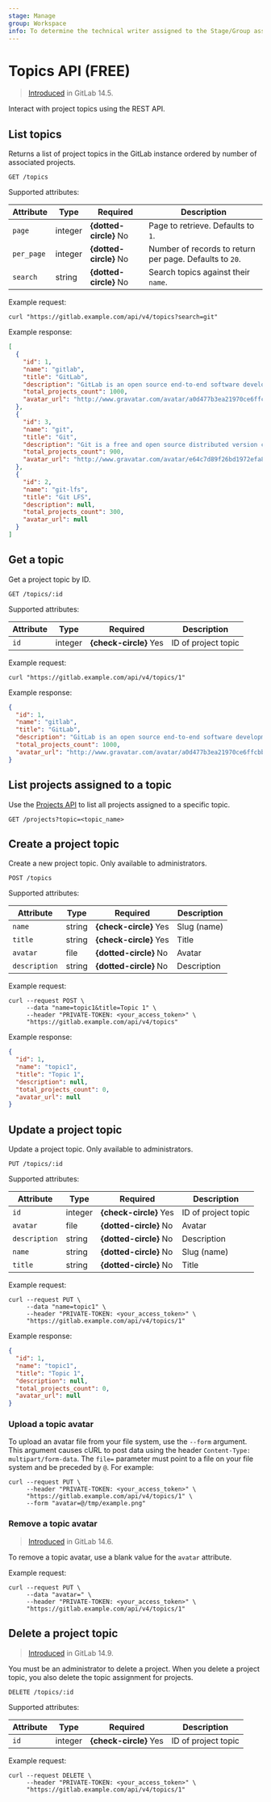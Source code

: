 ```yaml
---
stage: Manage
group: Workspace
info: To determine the technical writer assigned to the Stage/Group associated with this page, see https://about.gitlab.com/handbook/engineering/ux/technical-writing/#assignments
---
```


# Topics API **(FREE)**

> [Introduced](https://gitlab.com/gitlab-org/gitlab/-/issues/340920) in GitLab 14.5.

Interact with project topics using the REST API.

## List topics

Returns a list of project topics in the GitLab instance ordered by number of associated projects.

```plaintext
GET /topics
```

Supported attributes:

| Attribute  | Type    | Required               | Description |
| ---------- | ------- | ---------------------- | ----------- |
| `page`     | integer | **{dotted-circle}** No | Page to retrieve. Defaults to `1`.                      |
| `per_page` | integer | **{dotted-circle}** No | Number of records to return per page. Defaults to `20`. |
| `search`   | string  | **{dotted-circle}** No | Search topics against their `name`.                     |

Example request:

```shell
curl "https://gitlab.example.com/api/v4/topics?search=git"
```

Example response:

```json
[
  {
    "id": 1,
    "name": "gitlab",
    "title": "GitLab",
    "description": "GitLab is an open source end-to-end software development platform with built-in version control, issue tracking, code review, CI/CD, and more.",
    "total_projects_count": 1000,
    "avatar_url": "http://www.gravatar.com/avatar/a0d477b3ea21970ce6ffcbb817b0b435?s=80&d=identicon"
  },
  {
    "id": 3,
    "name": "git",
    "title": "Git",
    "description": "Git is a free and open source distributed version control system designed to handle everything from small to very large projects with speed and efficiency.",
    "total_projects_count": 900,
    "avatar_url": "http://www.gravatar.com/avatar/e64c7d89f26bd1972efa854d13d7dd61?s=80&d=identicon"
  },
  {
    "id": 2,
    "name": "git-lfs",
    "title": "Git LFS",
    "description": null,
    "total_projects_count": 300,
    "avatar_url": null
  }
]
```

## Get a topic

Get a project topic by ID.

```plaintext
GET /topics/:id
```

Supported attributes:

| Attribute | Type    | Required               | Description         |
| --------- | ------- | ---------------------- | ------------------- |
| `id`      | integer | **{check-circle}** Yes | ID of project topic |

Example request:

```shell
curl "https://gitlab.example.com/api/v4/topics/1"
```

Example response:

```json
{
  "id": 1,
  "name": "gitlab",
  "title": "GitLab",
  "description": "GitLab is an open source end-to-end software development platform with built-in version control, issue tracking, code review, CI/CD, and more.",
  "total_projects_count": 1000,
  "avatar_url": "http://www.gravatar.com/avatar/a0d477b3ea21970ce6ffcbb817b0b435?s=80&d=identicon"
}
```

## List projects assigned to a topic

Use the [Projects API](projects.md#list-all-projects) to list all projects assigned to a specific topic.

```plaintext
GET /projects?topic=<topic_name>
```

## Create a project topic

Create a new project topic. Only available to administrators.

```plaintext
POST /topics
```

Supported attributes:

| Attribute     | Type    | Required               | Description |
| ------------- | ------- | ---------------------- | ----------- |
| `name`        | string  | **{check-circle}** Yes | Slug (name) |
| `title`       | string  | **{check-circle}** Yes | Title       |
| `avatar`      | file    | **{dotted-circle}** No | Avatar      |
| `description` | string  | **{dotted-circle}** No | Description |

Example request:

```shell
curl --request POST \
     --data "name=topic1&title=Topic 1" \
     --header "PRIVATE-TOKEN: <your_access_token>" \
     "https://gitlab.example.com/api/v4/topics"
```

Example response:

```json
{
  "id": 1,
  "name": "topic1",
  "title": "Topic 1",
  "description": null,
  "total_projects_count": 0,
  "avatar_url": null
}
```

## Update a project topic

Update a project topic. Only available to administrators.

```plaintext
PUT /topics/:id
```

Supported attributes:

| Attribute     | Type    | Required               | Description         |
| ------------- | ------- | ---------------------- | ------------------- |
| `id`          | integer | **{check-circle}** Yes | ID of project topic |
| `avatar`      | file    | **{dotted-circle}** No | Avatar              |
| `description` | string  | **{dotted-circle}** No | Description         |
| `name`        | string  | **{dotted-circle}** No | Slug (name)         |
| `title`       | string  | **{dotted-circle}** No | Title               |

Example request:

```shell
curl --request PUT \
     --data "name=topic1" \
     --header "PRIVATE-TOKEN: <your_access_token>" \
     "https://gitlab.example.com/api/v4/topics/1"
```

Example response:

```json
{
  "id": 1,
  "name": "topic1",
  "title": "Topic 1",
  "description": null,
  "total_projects_count": 0,
  "avatar_url": null
}
```

### Upload a topic avatar

To upload an avatar file from your file system, use the `--form` argument. This argument causes
cURL to post data using the header `Content-Type: multipart/form-data`. The
`file=` parameter must point to a file on your file system and be preceded by
`@`. For example:

```shell
curl --request PUT \
     --header "PRIVATE-TOKEN: <your_access_token>" \
     "https://gitlab.example.com/api/v4/topics/1" \
     --form "avatar=@/tmp/example.png"
```

### Remove a topic avatar

> [Introduced](https://gitlab.com/gitlab-org/gitlab/-/issues/348148) in GitLab 14.6.

To remove a topic avatar, use a blank value for the `avatar` attribute.

Example request:

```shell
curl --request PUT \
     --data "avatar=" \
     --header "PRIVATE-TOKEN: <your_access_token>" \
     "https://gitlab.example.com/api/v4/topics/1"
```

## Delete a project topic

> [Introduced](https://gitlab.com/gitlab-org/gitlab/-/merge_requests/80725) in GitLab 14.9.

You must be an administrator to delete a project.
When you delete a project topic, you also delete the topic assignment for projects.

```plaintext
DELETE /topics/:id
```

Supported attributes:

| Attribute     | Type    | Required               | Description         |
| ------------- | ------- | ---------------------- | ------------------- |
| `id`          | integer | **{check-circle}** Yes | ID of project topic |

Example request:

```shell
curl --request DELETE \
     --header "PRIVATE-TOKEN: <your_access_token>" \
     "https://gitlab.example.com/api/v4/topics/1"
```
